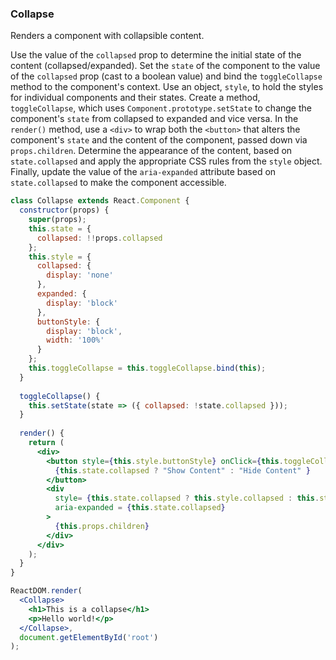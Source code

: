 ### Collapse

Renders a component with collapsible content.

Use the value of the `collapsed` prop to determine the initial state of the content (collapsed/expanded).
Set the `state` of the component to the value of the `collapsed` prop (cast to a boolean value) and bind the `toggleCollapse` method to the component's context.
Use an object, `style`, to hold the styles for individual components and their states.
Create a method, `toggleCollapse`, which uses `Component.prototype.setState` to change the component's `state` from collapsed to expanded and vice versa.
In the `render()` method, use a `<div>` to wrap both the `<button>` that alters the component's `state` and the content of the component, passed down via `props.children`.
Determine the appearance of the content, based on `state.collapsed` and apply the appropriate CSS rules from the `style` object.
Finally, update the value of the `aria-expanded` attribute based on `state.collapsed` to make the component accessible.

```jsx
class Collapse extends React.Component {
  constructor(props) {
    super(props);
    this.state = {
      collapsed: !!props.collapsed
    };
    this.style = {
      collapsed: {
        display: 'none'
      },
      expanded: {
        display: 'block'
      },
      buttonStyle: {
        display: 'block',
        width: '100%'
      }
    };
    this.toggleCollapse = this.toggleCollapse.bind(this);
  }
  
  toggleCollapse() {
    this.setState(state => ({ collapsed: !state.collapsed }));
  }
  
  render() {
    return (
      <div>
        <button style={this.style.buttonStyle} onClick={this.toggleCollapse}>
          {this.state.collapsed ? "Show Content" : "Hide Content" }
        </button>
        <div 
          style= {this.state.collapsed ? this.style.collapsed : this.style.expanded} 
          aria-expanded = {this.state.collapsed}
        >
          {this.props.children}
        </div>
      </div>
    );
  }
}
```

```jsx
ReactDOM.render(
  <Collapse>
    <h1>This is a collapse</h1>
    <p>Hello world!</p>
  </Collapse>,
  document.getElementById('root')
);
```

<!-- tags: visual,children,state,class -->

<!-- expertise: 2 -->
